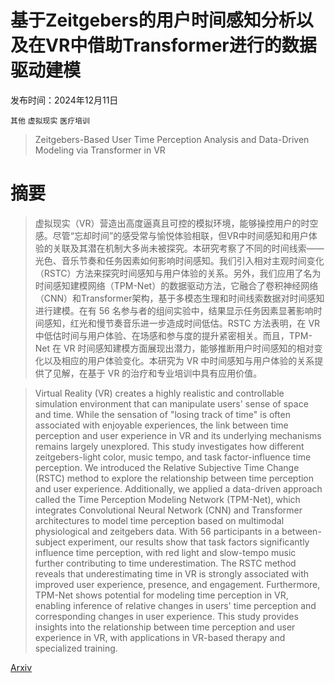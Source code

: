 # 基于Zeitgebers的用户时间感知分析以及在VR中借助Transformer进行的数据驱动建模

发布时间：2024年12月11日

`其他` `虚拟现实` `医疗培训`

> Zeitgebers-Based User Time Perception Analysis and Data-Driven Modeling via Transformer in VR

# 摘要

> 虚拟现实（VR）营造出高度逼真且可控的模拟环境，能够操控用户的时空感。尽管“忘却时间”的感受常与愉悦体验相联，但VR中时间感知和用户体验的关联及其潜在机制大多尚未被探究。本研究考察了不同的时间线索——光色、音乐节奏和任务因素如何影响时间感知。我们引入相对主观时间变化（RSTC）方法来探究时间感知与用户体验的关系。另外，我们应用了名为时间感知建模网络（TPM-Net）的数据驱动方法，它融合了卷积神经网络（CNN）和Transformer架构，基于多模态生理和时间线索数据对时间感知进行建模。在有 56 名参与者的组间实验中，结果显示任务因素显著影响时间感知，红光和慢节奏音乐进一步造成时间低估。RSTC 方法表明，在 VR 中低估时间与用户体验、在场感和参与度的提升紧密相关。而且，TPM-Net 在 VR 时间感知建模方面展现出潜力，能够推断用户时间感知的相对变化以及相应的用户体验变化。本研究为 VR 中时间感知与用户体验的关系提供了见解，在基于 VR 的治疗和专业培训中具有应用价值。

> Virtual Reality (VR) creates a highly realistic and controllable simulation environment that can manipulate users' sense of space and time. While the sensation of "losing track of time" is often associated with enjoyable experiences, the link between time perception and user experience in VR and its underlying mechanisms remains largely unexplored. This study investigates how different zeitgebers-light color, music tempo, and task factor-influence time perception. We introduced the Relative Subjective Time Change (RSTC) method to explore the relationship between time perception and user experience. Additionally, we applied a data-driven approach called the Time Perception Modeling Network (TPM-Net), which integrates Convolutional Neural Network (CNN) and Transformer architectures to model time perception based on multimodal physiological and zeitgebers data. With 56 participants in a between-subject experiment, our results show that task factors significantly influence time perception, with red light and slow-tempo music further contributing to time underestimation. The RSTC method reveals that underestimating time in VR is strongly associated with improved user experience, presence, and engagement. Furthermore, TPM-Net shows potential for modeling time perception in VR, enabling inference of relative changes in users' time perception and corresponding changes in user experience. This study provides insights into the relationship between time perception and user experience in VR, with applications in VR-based therapy and specialized training.

[Arxiv](https://arxiv.org/abs/2412.08223)